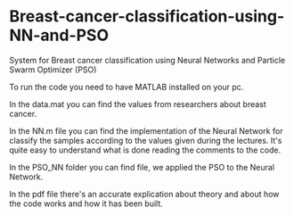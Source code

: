 # Breast-cancer-classification-using-NN-and-PSO
System for Breast cancer classification using Neural Networks and Particle Swarm Optimizer (PSO)


To run the code you need to have MATLAB installed on your pc.

In the data.mat you can find the values from researchers about breast cancer. 

In the NN.m file you can find the implementation of the Neural Network for classify the samples according to the values given during the lectures.
It's quite easy to understand what is done reading the comments to the code.

In the PSO_NN folder you can find file, we applied the PSO to the Neural Network.

In the pdf file there's an accurate explication about theory and about how the code works and how it has been built.
